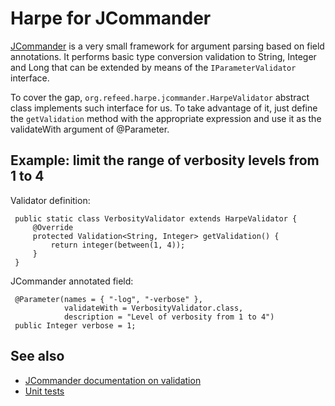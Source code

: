 Harpe for JCommander
====================

[JCommander](http://jcommander.org) is a very small framework for argument
parsing based on field annotations.  It performs basic type conversion
validation to String, Integer and Long that can be extended by means of the
`IParameterValidator` interface.

To cover the gap, `org.refeed.harpe.jcommander.HarpeValidator` abstract class
implements such interface for us. To take advantage of it, just define the
`getValidation` method with the appropriate expression and use
it as the validateWith argument of @Parameter.

Example: limit the range of verbosity levels from 1 to 4
--------------------------------------------------------

Validator definition:

     public static class VerbosityValidator extends HarpeValidator {
         @Override
         protected Validation<String, Integer> getValidation() {
             return integer(between(1, 4));
         }
     }

JCommander annotated field:

     @Parameter(names = { "-log", "-verbose" },
                validateWith = VerbosityValidator.class,
                description = "Level of verbosity from 1 to 4")
     public Integer verbose = 1;

See also
--------

- [JCommander documentation on validation](http://jcommander.org/#Parameter_validation)
- [Unit tests](https://github.com/sortega/harpe/tree/master/harpe-jcommander/src/test/java/org/refeed/harpe/jcommander)